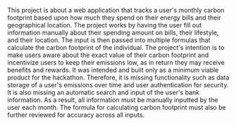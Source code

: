 This project is about a web application that tracks a user's monthly carbon footprint based upon how much they spend on their energy bills and their geographical location. 
The project works by having the user fill out information manually about their spending amount on bills, their lifestyle, and their location. The input is then passed into multiple formulas that calculate the carbon footprint of the individual.
The project's intention is to make users aware about the exact value of their carbon footprint and incentivize users to keep their emissions low, as in return they may receive benefits and rewards.
It was intended and built only as a minimum viable product for the hackathon. Therefore, it is missing functionality such as data storage of a user's emissions over time and user authentication for security.
It is also missing an automatic search and input of the user's bank information. As a result, all information must be manually inputted by the user each month.
The formula for calculating carbon footprint must also be further reviewed for accuracy across all inputs.
